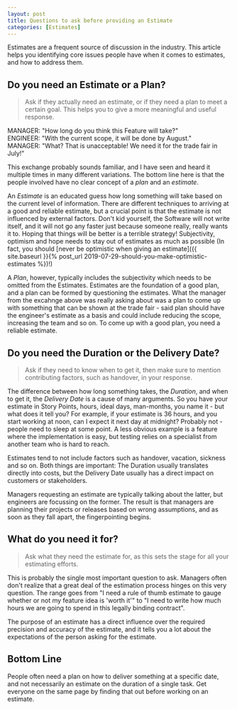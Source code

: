 ```yaml
---
layout: post
title: Questions to ask before providing an Estimate
categories: [Estimates]
---
```

Estimates are a frequent source of discussion in the industry. This article helps you identifying core issues people have when it comes to estimates, and how to address them.

## Do you need an Estimate or a Plan?
>Ask if they actually need an estimate, or if they need a plan to meet a certain goal. This helps you to give a more meaningful and useful response.

MANAGER: "How long do you think this Feature will take?"    
ENGINEER: "With the current scope, it will be done by August."  
MANAGER: "What? That is unacceptable! We need it for the trade fair in July!"  

This exchange probably sounds familiar, and I have seen and heard it multiple times in many different variations. The bottom line here is that the people involved have no clear concept of a *plan* and an *estimate*.

An *Estimate* is an educated guess how long something will take based on the current level of information. There are different techniques to arriving at a good and reliable estimate, but a crucial point is that the estimate is not influenced by external factors. Don't kid yourself, the Software will not write itself, and it will not go any faster just because someone really, really wants it to. Hoping that things will be better is a terrible strategy! Subjectivity, optimism and hope needs to stay out of estimates as much as possible (In fact, you should [never be optimistic when giving an estimate]({{ site.baseurl }}{% post_url 2019-07-29-should-you-make-optimistic-estimates %})!)

A *Plan*, however, typically includes the subjectivity which needs to be omitted from the Estimates. Estimates are the foundation of a good plan, and a plan can be formed by questioning the estimates. What the manager from the excahnge above was really asking about was a plan to come up with something that can be shown at the trade fair - said plan should have the engineer's estimate as a basis and could include reducing the scope, increasing the team and so on. To come up with a good plan, you need a reliable estimate.

## Do you need the Duration or the Delivery Date?
> Ask if they need to know when to get it, then make sure to mention contributing factors, such as handover, in your response.

The difference between how long something takes, the *Duration*, and when to get it, the *Delivery Date* is a cause of many arguments. So you have your estimate in Story Points, hours, ideal days, man-months, you name it - but what does it tell you? For example, if your estimate is 36 hours, and you start working at noon, can I expect it next day at midnight? Probably not - people need to sleep at some point. A less obvious example is a feature where the implementation is easy, but testing relies on a specialist from another team who is hard to reach.

Estimates tend to not include factors such as handover, vacation, sickness and so on. Both things are important: The Duration usually translates directly into costs, but the Delivery Date usually has a direct impact on customers or stakeholders.

Managers requesting an estimate are typically talking about the latter, but engineers are focussing on the former. The result is that managers are planning their projects or releases based on wrong assumptions, and as soon as they fall apart, the fingerpointing begins.

## What do you need it for?
> Ask what they need the estimate for, as this sets the stage for all your estimating efforts.

This is probably the single most important question to ask. Managers often don't realize that a great deal of the estimation process hinges on this very question. The range goes from "I need a rule of thumb estimate to gauge whether or not my feature idea is 'worth it'" to "I need to write how much hours we are going to spend in this legally binding contract".

The purpose of an estimate has a direct influence over the required precision and accuracy of the estimate, and it tells you a lot about the expectations of the person asking for the estimate.

## Bottom Line
People often need a plan on how to deliver something at a specific date, and not necessarily an estimate on the duration of a single task. Get everyone on the same page by finding that out before working on an estimate.